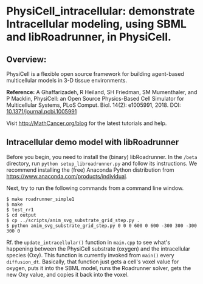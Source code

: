# PhysiCell_intracellular: demonstrate Intracellular modeling, using SBML and libRoadrunner, in PhysiCell.

## Overview: 
PhysiCell is a flexible open source framework for building agent-based multicellular models in 3-D tissue environments.

**Reference:** A Ghaffarizadeh, R Heiland, SH Friedman, SM Mumenthaler, and P Macklin, PhysiCell: an Open Source Physics-Based Cell Simulator for Multicellular Systems, PLoS Comput. Biol. 14(2): e1005991, 2018. DOI: [10.1371/journal.pcbi.1005991](https://dx.doi.org/10.1371/journal.pcbi.1005991)

Visit http://MathCancer.org/blog for the latest tutorials and help. 

## Intracellular demo model with libRoadrunner

Before you begin, you need to install the (binary) libRoadrunner. In the `/beta` directory, 
run `python setup_libroadrunner.py` and follow its instructions. We recommend
installing the (free) Anaconda Python distribution from https://www.anaconda.com/products/individual.

Next, try to run the following commands from a command line window.

```
$ make roadrunner_simple1
$ make
$ test_rr1
$ cd output
$ cp ../scripts/anim_svg_substrate_grid_step.py .
$ python anim_svg_substrate_grid_step.py 0 0 0 600 0 600 -300 300 -300 300 0
```
Rf. the `update_intracellular()` function in `main.cpp` to see what's happening between the PhysiCell substrate (oxygen) and the intracellular species (Oxy). This function is currently invoked from `main()` every `diffusion_dt`. Basically, that function just gets a cell's voxel value for oxygen, puts it into the SBML model, runs the Roadrunner solver, gets the new Oxy value, and copies it back into the voxel.
